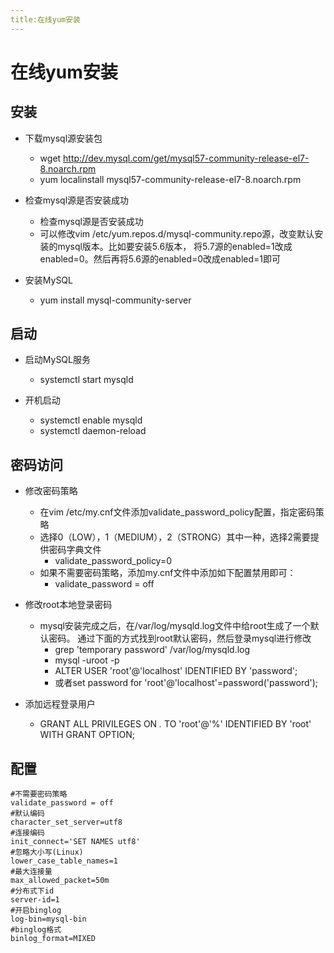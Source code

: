 ```yaml
---
title:在线yum安装
---
```

# 在线yum安装

## 安装
* 下载mysql源安装包
  *   wget http://dev.mysql.com/get/mysql57-community-release-el7-8.noarch.rpm
  *   yum localinstall mysql57-community-release-el7-8.noarch.rpm
* 检查mysql源是否安装成功
  *   检查mysql源是否安装成功
  *   可以修改vim /etc/yum.repos.d/mysql-community.repo源，改变默认安装的mysql版本。比如要安装5.6版本，
  将5.7源的enabled=1改成enabled=0。然后再将5.6源的enabled=0改成enabled=1即可
* 安装MySQL

  *   yum install mysql-community-server
  
## 启动
* 启动MySQL服务

  *   systemctl start mysqld
* 开机启动
  *   systemctl enable mysqld
  *   systemctl daemon-reload
  
## 密码访问
* 修改密码策略
  *   在vim /etc/my.cnf文件添加validate_password_policy配置，指定密码策略
  *   选择0（LOW），1（MEDIUM），2（STRONG）其中一种，选择2需要提供密码字典文件
      *    validate_password_policy=0
  *   如果不需要密码策略，添加my.cnf文件中添加如下配置禁用即可：
      *   validate_password = off
* 修改root本地登录密码
  *   mysql安装完成之后，在/var/log/mysqld.log文件中给root生成了一个默认密码。
      通过下面的方式找到root默认密码，然后登录mysql进行修改
      *   grep 'temporary password' /var/log/mysqld.log
      *   mysql -uroot -p
      *   ALTER USER 'root'@'localhost' IDENTIFIED BY 'password';
      *   或者set password for 'root'@'localhost'=password('password'); 
* 添加远程登录用户

  *    GRANT ALL PRIVILEGES ON *.* TO 'root'@'%' IDENTIFIED BY 'root' WITH GRANT OPTION;
  
## 配置
  ```
  #不需要密码策略
  validate_password = off  
  #默认编码       
  character_set_server=utf8      
  #连接编码 
  init_connect='SET NAMES utf8'
  #忽略大小写(Linux)   
  lower_case_table_names=1 
  #最大连接量       
  max_allowed_packet=50m  
  #分布式下id        
  server-id=1     
  #开启binglog                
  log-bin=mysql-bin   
  #binglog格式            
  binlog_format=MIXED            
  ```
